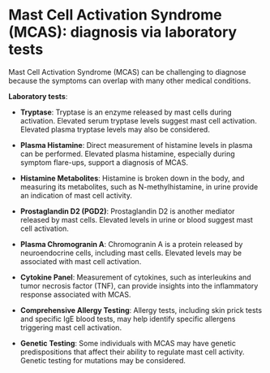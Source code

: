 
# Mast Cell Activation Syndrome (MCAS): diagnosis via laboratory tests

Mast Cell Activation Syndrome (MCAS) can be challenging to diagnose because the symptoms can overlap with many other medical conditions.

**Laboratory tests**:

* **Tryptase**: Tryptase is an enzyme released by mast cells during activation. Elevated serum tryptase levels suggest mast cell activation. Elevated plasma tryptase levels may also be considered.

* **Plasma Histamine**: Direct measurement of histamine levels in plasma can be performed. Elevated plasma histamine, especially during symptom flare-ups, support a diagnosis of MCAS.

* **Histamine Metabolites**: Histamine is broken down in the body, and measuring its metabolites, such as N-methylhistamine, in urine provide an indication of mast cell activity.

* **Prostaglandin D2 (PGD2)**: Prostaglandin D2 is another mediator released by mast cells. Elevated levels in urine or blood suggest mast cell activation.

* **Plasma Chromogranin A**: Chromogranin A is a protein released by neuroendocrine cells, including mast cells. Elevated levels may be associated with mast cell activation.

* **Cytokine Panel**: Measurement of cytokines, such as interleukins and tumor necrosis factor (TNF), can provide insights into the inflammatory response associated with MCAS.

* **Comprehensive Allergy Testing**: Allergy tests, including skin prick tests and specific IgE blood tests, may help identify specific allergens triggering mast cell activation.

* **Genetic Testing**: Some individuals with MCAS may have genetic predispositions that affect their ability to regulate mast cell activity. Genetic testing for mutations may be considered.
